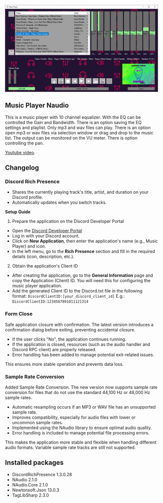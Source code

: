 <p align="center">
  <img src="MusicPlayer.jpg?raw=true" />
</p>

## Music Player Naudio

This is a music player with 10 channel equalizer. 
With the EQ can be controlled the Gain and Bandwidth. 
There is an option saving the EQ settings and playlist. 
Only mp3 and wav files can play. 
There is an option open mp3 or wav files via selection window or drag and drop to the music list. The output can be 
monitored on the VU meter. 
There is option controlling the pan.

[Youtube video](https://youtu.be/GKVbbT69IkI).


## Changelog

### Discord Rich Presence

- Shares the currently playing track's title, artist, and duration on your Discord profile.
- Automatically updates when you switch tracks.

**Setup Guide**

1. Prepare the application on the Discord Developer Portal

- Open the [Discord Developer Portal](https://discord.com/developers/applications.)
- Log in with your Discord account.
- Click on **New Application**, then enter the application's name (e.g., Music Player) and icon.
- In the left menu, go to the **Rich Presence** section and fill in the required details (icon, description, etc.).

2. Obtain the application's Client ID

- After creating the application, go to the **General Information** page and copy the Application (Client) ID. You will need this for configuring the music player application.
- Add the generated Client ID to the Discord.txt file in the following format: `DiscordClientID:[your_discord_client_id]`
E.g.: `DiscordClientID:1234567891011121314`

### Form Close

Safe application closure with confirmation.
The latest version introduces a confirmation dialog before exiting, preventing accidental closure.

- If the user clicks "No", the application continues running.
- If the application is closed, resources (such as the audio handler and Discord RPC client) are properly released.
- Error handling has been added to manage potential exit-related issues.

This ensures more stable operation and prevents data loss.

### Sample Rate Conversion

Added Sample Rate Conversion.
The new version now supports sample rate conversion for files that do not use the standard 44,100 Hz or 48,000 Hz sample rates.

- Automatic resampling occurs if an MP3 or WAV file has an unsupported sample rate.
- Improves compatibility, especially for audio files with lower or uncommon sample rates.
- Implemented using the NAudio library to ensure optimal audio quality.
- Error handling is included to manage potential file processing errors.

This makes the application more stable and flexible when handling different audio formats.
Variable sample rate tracks are still not supported.

## Installed packages

- DiscordRichPresence 1.3.0.28
- NAudio 2.1.0
- NAudio.Core 2.1.0
- Newtonsoft.Json 13.0.3
- TagLibSharp 2.3.0
